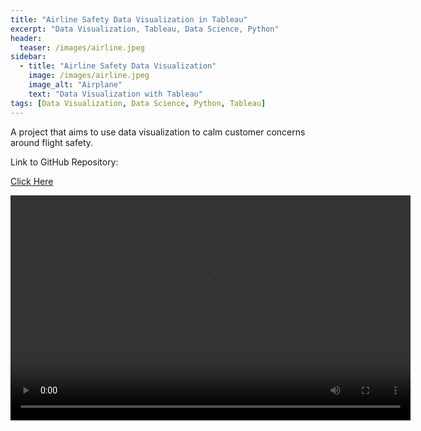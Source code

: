 ```yaml
---
title: "Airline Safety Data Visualization in Tableau"
excerpt: "Data Visualization, Tableau, Data Science, Python"
header:
  teaser: /images/airline.jpeg
sidebar:
  - title: "Airline Safety Data Visualization"
    image: /images/airline.jpeg
    image_alt: "Airplane"
    text: "Data Visualization with Tableau"
tags: [Data Visualization, Data Science, Python, Tableau]
---
```

A project that aims to use data visualization to calm customer concerns around flight safety.

Link to GitHub Repository:

[Click Here](https://github.com/davidsuffolk/Airline-Safety-Data-Visualization)


<video width="640" height="360" controls>
<source src="images/DSC640_FinalPresentationVideo_SuffolkDavid.mp4" type="video/mp4">

</video >

